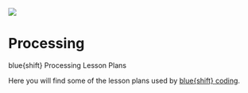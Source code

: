 <a target="_blank" href="http://blueshiftcoding.com"><img src="http://blueshiftcoding.com/wp-content/themes/blueshift/images/logo-animation175p.gif"></a>

# Processing
blue{shift} Processing Lesson Plans

Here you will find some of the lesson plans used by <a target="_blank" href="http://www.blueshiftcoding.com">blue{shift} coding</a>.
